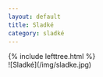 ```yaml
---
layout: default
title: Sladké
category: sladké
---
```


<div class="container docs-container">
  <div class="row">
    <div class="col-md-3">
      <div class="sidebar hidden-print" role="complementary">
        {% include lefttree.html %}
      </div>
    </div>
    <div class="col-md-9" role="main">
      <div class="panel docs-content">
        <div class="wrapper">
          <div class="home">
            ![Sladké](/img/sladke.jpg)
          </div>
        </div>
      </div>
    </div>
  </div>
</div>

